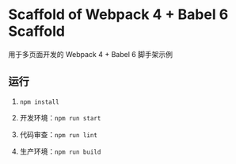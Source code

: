 # Scaffold of Webpack 4 + Babel 6 Scaffold

用于多页面开发的 Webpack 4 + Babel 6 脚手架示例

## 运行
1. `npm install`

2. 开发环境：`npm run start`

3. 代码审查：`npm run lint`

4. 生产环境：`npm run build`
